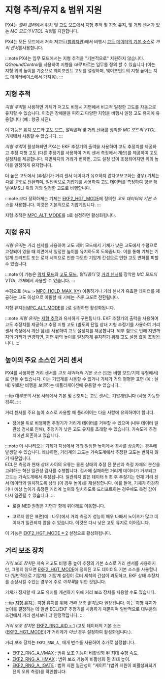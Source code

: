 # 지형 추적/유지 & 범위 지원

PX4는 *멀티 콥터*에서 [위치](../flight_modes/position_mc.md) 및 [고도 모드](../flight_modes/altitude_mc.md)에서 [지형 추적](#terrain_following) 및 [지형 유지](#terrain_hold), 및 [거리 센서](../sensor/rangefinders.md)가 있는 *MC 모드의 VTOL 차량*를 지원합니다. 

PX4는 모든 모드에서 저속 저고도([범위지원](#range_aid))에서 비행시 [고도 데이터의 기본 소스](#distance_sensor_primary_altitude_source)로 *거리 센서*를사용합니다.

:::note PX4는 임무 모드에서는 지형 추적을 "기본적으로" 지원하지 않습니다. *QGroundControl*을 사용하여 지형을 *대략* 따르는 임무를 정의 할 수 있습니다 (이는 지형 위의 높이를 기준으로 웨이포인트 고도를 설정하며, 웨이포인트의 지형 높이는 지도 데이터베이스에서 가져옴).
:::

<span id="terrain_following"></span>

## 지형 추적

*지형 추적*을 사용하면 기체가 저고도 비행시 지면에서 비교적 일정한 고도를 자동으로 유지할 수 있습니다. 이것은 장애물을 피하고 다양한 지형을 비행시 일정 고도 유지에 유용합니다 (예 : 항공 사진).

이 기능은 [위치 모드](../flight_modes/position_mc.md)와 [고도 모드](../flight_modes/altitude_mc.md), *멀티콥터* 및 [거리 센서](../sensor/rangefinders.md)를 장착한 *MC 모드의 VTOL 기체*에서 사용할 수 있습니다.
:::

*지형 추적*이 활성화되면 PX4는 EKF 추정기의 출력을 사용하여 고도 추정치를 제공하고 추정 지형 고도 (다른 추정기를 사용하여 거리 센서 측정에서 계산)를 제공하여 고도 설정치를 제공합니다. 지면까지의 거리가 변하면, 고도 설정 값이 조정되어지면 위의 높이를 일정하게 유지합니다.

더 높은 고도에서 (추정기가 거리 센서 데이터가 유효하지 않다고보고하는 경우) 기체는 *다음 고도*로 전환되며, 일반적으로 기압계를 사용하여 고도 데이터를 측정하여 평균 해발(AMSL) 위의 거의 일정한 고도로 비행합니다.

:::note
보다 정확하게는 기체는 [EKF2_HGT_MODE](../advanced_config/parameter_reference.md#EKF2_HGT_MODE)에 정의한 *고도 데이터의 기본 소스*를 사용합니다. 이것은 기본적으로 기압계입니다.
:::

지형 추적은 [MPC_ALT_MODE](../advanced_config/parameter_reference.md#MPC_ALT_MODE)를 `1`로 설정하면 활성화됩니다.

<span id="terrain_hold"></span>

## 지형 유지

*지형 유지*는 거리 센서를 사용하여 고도 제어 모드에서 기체가 낮은 고도에서 수평으로 고정되어 있을 때 지면에서 일정한 높이를 유지하도록 도와줍니다. 이를 통해 기체는 기압계 드리프트 또는 로터 세척으로 인한 과도한 기압계 간섭으로 인한 고도 변화를 피할 수 있습니다.

:::note
이 기능은 [위치 모드](../flight_modes/position_mc.md)와 [고도 모드](../flight_modes/altitude_mc.md), *멀티콥터* 및 [거리 센서](../sensor/rangefinders.md)를 장착한 *MC 모드의 VTOL 기체*에서 사용할 수 있습니다.
:::

수평으로 (`속도 >` [MPC_HOLD_MAX_XY](../advanced_config/parameter_reference.md#MPC_HOLD_MAX_XY)) 이동하거나 거리 센서가 유효한 데이터를 제공하는 고도 이상으로 이동할 때 기체는 *추종 고도*로 전환됩니다.

지형 유지는[MPC_ALT_MODE](../advanced_config/parameter_reference.md#MPC_ALT_MODE)를 `2`로 설정하면 활성화됩니다.

:::note
*지형 유지*는 [지형 추적](#terrain_following)과 유사하게 구현됩니다. EKF 추정기의 출력을 사용하여 고도 추정치를 제공하고 추정 지형 고도 (별도의 단일 상태 지형 추정기를 사용하여 거리 센서 측정에서 계산 됨)를 사용하여 고도 설정치를 제공합니다. 외부 힘으로 인해 지면까지의 거리가 변경되면, 지면 위의 높이를 일정하게 유지하기 위해 고도 설정 값이 조정됩니다.
:::

<span id="distance_sensor_primary_altitude_source"></span>

## 높이의 주요 소스인 거리 센서

PX4를 사용하면 거리 센서를 *고도 데이터의 기본 소스* (모든 비행 모드/기체 유형에서)로 만들 수 있습니다. 이는 기압계를 사용할 수 없거나 기체가 거의 평평한 표면 (예 : 실내) 위로만 비행을 *보장*하는 애플리케이션에 유용할 수 있습니다.

:::tip
대부분의 사용 사례에서 기본 및 선호되는 고도 센서는 기압계입니다 (사용 가능한 경우).
:::

거리 센서를 주요 높이 소스로 사용할 때 플라이어는 다음 사항에 유의하여야 합니다.

- 장애물 위로 비행하면 추정기가 거리계 데이터를 거부할 수 있으며 (내부 데이터 일관성 검사로 인해), 추정기가 낮은 고도 유지를 초래할 수 있습니다. 가속도계 추정치에만 의존하고 있습니다.
    
:::note
이 시나리오는 기체가 지상에서 거의 일정한 높이에서 경사를 상승하는 경우에 발생할 수 있습니다. 왜냐하면, 거리계의 고도는 가속도계에서 추정한 고도는 변하지 않기 때문입니다.   
    ECL은 측정과 현재 상태 사이의 오류는 물론 상태의 추정 된 분산과 측정 자체의 분산을 고려하는 혁신 일관성 검사를 수행합니다. 검사에 실패하면 거리계 데이터가 거부되고 고도는 가속도계에서 추정됩니다. 일관되지 않은 데이터 5 초 후 추정기는 현재 거리 센서 데이터와 일치하도록 상태 (이 경우 높이)를 재설정합니다. 예를 들어, 기체가 하강하거나 예상 높이가 측정된 거리계 높이와 일치하도록 드리프트하는 경우에도 측정 값이 다시 일관될 수 있습니다. <!-- see discussion https://github.com/PX4/px4_user_guide/pull/457#pullrequestreview-221010392 -->
:::

- 로컬 NED 원점은 지면과 함께 위아래로 이동합니다.

- 고르지 않은 표면(예 : 나무)에서 거리 측정기 성능이 매우 나빠서 노이즈가 많고 데이터가 일관되지 않을 수 있습니다. 이것은 다시 낮은 고도 유지로 이어집니다.

이 기능은 [EKF2_HGT_MODE = 2](../advanced_config/parameter_reference.md#EKF2_HGT_MODE) 설정으로 활성화됩니다.

<span id="range_aid"></span>

## 거리 보조 장치

*거리 보조 장치*은 저속 저고도 비행 중 높이 추정의 기본 소스로 거리 센서를 사용하지만, 그렇지 않으면 [EKF2_HGT_MODE](../advanced_config/parameter_reference.md#EKF2_HGT_MODE)에 정의된 고도 데이터의 기본 소스를 사용합니다 (일반적으로 기압계). 기압계 설정이 로터 세척의 간섭이 과도하고, EKF 상태 추정치를 손상시킬 수있는 경우에 주로 *이착륙*을 위한 것입니다.

기체가 정지할 때 고도 유지를 개선하기 위해 거리 보조 장치를 사용할 수도 있습니다.

:::tip
[지형 유지](#terrain_hold)는 지형 유지를 위해 *거리 보조 장치*보다 권장됩니다. 이는 지형 유지가 높이를 결정하는 데 일반 ECL/EKF 추정기를 사용하기 때문이며 일반적으로 대부분의 조건에서 거리 센서보다 더 안정적입니다.
:::

*거리 보조 장치*은 [EKF2_RNG_AID = 1](../advanced_config/parameter_reference.md#EKF2_RNG_AID) (고도 데이터의 기본 소스 ([EKF2_HGT_MODE](../advanced_config/parameter_reference.md#EKF2_HGT_MODE)))가 거리계가 *아닌* 경우 설정하여 활성화됩니다.).

거리 보조 장치는 `EKF2_RNG_A_` 매개 변수를 사용하여 추가로 설정합니다.

- [EKF2_RNG_A_VMAX](../advanced_config/parameter_reference.md#EKF2_RNG_A_VMAX) : 범위 보조 기능이 비활성화 된 최대 수평 속도.
- [EKF2_RNG_A_HMAX](../advanced_config/parameter_reference.md#EKF2_RNG_A_HMAX) : 범위 보조 기능이 비활성화 된 최대 높이.
- [EKF2_RNG_A_IGATE](../advanced_config/parameter_reference.md#EKF2_RNG_A_IGATE) : 범위 지원 일관성이 "게이트"(범위 지원이 비활성화되기 전의 오류 측정)를 확인합니다.